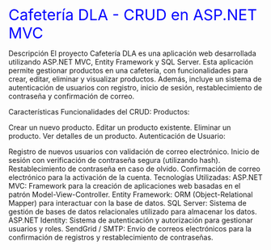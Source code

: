 <span style="color:blue; font-size: 30px;">Cafetería DLA - CRUD en ASP.NET MVC</span>

Descripción
El proyecto Cafetería DLA es una aplicación web desarrollada utilizando ASP.NET MVC, Entity Framework y SQL Server. Esta aplicación permite gestionar productos en una cafetería, con funcionalidades para crear, editar, eliminar y visualizar productos. Además, incluye un sistema de autenticación de usuarios con registro, inicio de sesión, restablecimiento de contraseña y confirmación de correo.

Características
Funcionalidades del CRUD:
Productos:

Crear un nuevo producto.
Editar un producto existente.
Eliminar un producto.
Ver detalles de un producto.
Autenticación de Usuario:

Registro de nuevos usuarios con validación de correo electrónico.
Inicio de sesión con verificación de contraseña segura (utilizando hash).
Restablecimiento de contraseña en caso de olvido.
Confirmación de correo electrónico para la activación de la cuenta.
Tecnologías Utilizadas:
ASP.NET MVC: Framework para la creación de aplicaciones web basadas en el patrón Model-View-Controller.
Entity Framework: ORM (Object-Relational Mapper) para interactuar con la base de datos.
SQL Server: Sistema de gestión de bases de datos relacionales utilizado para almacenar los datos.
ASP.NET Identity: Sistema de autenticación y autorización para gestionar usuarios y roles.
SendGrid / SMTP: Envío de correos electrónicos para la confirmación de registros y restablecimiento de contraseñas.
